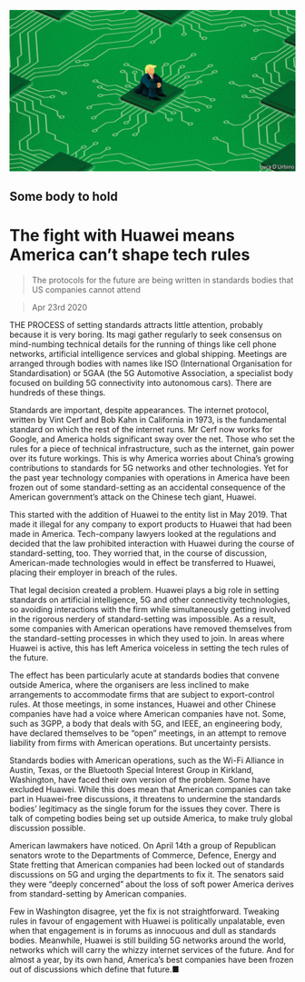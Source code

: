 ![](./images/20200425_USD001_0.jpg)

## Some body to hold

# The fight with Huawei means America can’t shape tech rules

> The protocols for the future are being written in standards bodies that US companies cannot attend

> Apr 23rd 2020

THE PROCESS of setting standards attracts little attention, probably because it is very boring. Its magi gather regularly to seek consensus on mind-numbing technical details for the running of things like cell phone networks, artificial intelligence services and global shipping. Meetings are arranged through bodies with names like ISO (International Organisation for Standardisation) or 5GAA (the 5G Automotive Association, a specialist body focused on building 5G connectivity into autonomous cars). There are hundreds of these things.

Standards are important, despite appearances. The internet protocol, written by Vint Cerf and Bob Kahn in California in 1973, is the fundamental standard on which the rest of the internet runs. Mr Cerf now works for Google, and America holds significant sway over the net. Those who set the rules for a piece of technical infrastructure, such as the internet, gain power over its future workings. This is why America worries about China’s growing contributions to standards for 5G networks and other technologies. Yet for the past year technology companies with operations in America have been frozen out of some standard-setting as an accidental consequence of the American government’s attack on the Chinese tech giant, Huawei.

This started with the addition of Huawei to the entity list in May 2019. That made it illegal for any company to export products to Huawei that had been made in America. Tech-company lawyers looked at the regulations and decided that the law prohibited interaction with Huawei during the course of standard-setting, too. They worried that, in the course of discussion, American-made technologies would in effect be transferred to Huawei, placing their employer in breach of the rules.

That legal decision created a problem. Huawei plays a big role in setting standards on artificial intelligence, 5G and other connectivity technologies, so avoiding interactions with the firm while simultaneously getting involved in the rigorous nerdery of standard-setting was impossible. As a result, some companies with American operations have removed themselves from the standard-setting processes in which they used to join. In areas where Huawei is active, this has left America voiceless in setting the tech rules of the future.

The effect has been particularly acute at standards bodies that convene outside America, where the organisers are less inclined to make arrangements to accommodate firms that are subject to export-control rules. At those meetings, in some instances, Huawei and other Chinese companies have had a voice where American companies have not. Some, such as 3GPP, a body that deals with 5G, and IEEE, an engineering body, have declared themselves to be “open” meetings, in an attempt to remove liability from firms with American operations. But uncertainty persists.

Standards bodies with American operations, such as the Wi-Fi Alliance in Austin, Texas, or the Bluetooth Special Interest Group in Kirkland, Washington, have faced their own version of the problem. Some have excluded Huawei. While this does mean that American companies can take part in Huawei-free discussions, it threatens to undermine the standards bodies’ legitimacy as the single forum for the issues they cover. There is talk of competing bodies being set up outside America, to make truly global discussion possible.

American lawmakers have noticed. On April 14th a group of Republican senators wrote to the Departments of Commerce, Defence, Energy and State fretting that American companies had been locked out of standards discussions on 5G and urging the departments to fix it. The senators said they were “deeply concerned” about the loss of soft power America derives from standard-setting by American companies.

Few in Washington disagree, yet the fix is not straightforward. Tweaking rules in favour of engagement with Huawei is politically unpalatable, even when that engagement is in forums as innocuous and dull as standards bodies. Meanwhile, Huawei is still building 5G networks around the world, networks which will carry the whizzy internet services of the future. And for almost a year, by its own hand, America’s best companies have been frozen out of discussions which define that future.■